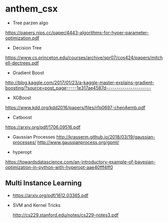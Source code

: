 # anthem_csx


* Tree parzen algo

https://papers.nips.cc/paper/4443-algorithms-for-hyper-parameter-optimization.pdf


* Decision Tree

https://www.cs.princeton.edu/courses/archive/spr07/cos424/papers/mitchell-dectrees.pdf

* Gradient Boost

http://blog.kaggle.com/2017/01/23/a-kaggle-master-explains-gradient-boosting/?source=post_page-----1e317ae4587d----------------------

* XGBoost

https://www.kdd.org/kdd2016/papers/files/rfp0697-chenAemb.pdf

* Catboost

https://arxiv.org/pdf/1706.09516.pdf

* Gaussian Processes
http://krasserm.github.io/2018/03/19/gaussian-processes/
http://www.gaussianprocess.org/gpml/

* hyperopt

https://towardsdatascience.com/an-introductory-example-of-bayesian-optimization-in-python-with-hyperopt-aae40fff4ff0

## Multi Instance Learning
- https://arxiv.org/pdf/1612.03365.pdf
- SVM and Kernel Tricks

  http://cs229.stanford.edu/notes/cs229-notes3.pdf 
